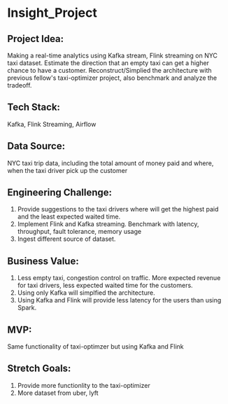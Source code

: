 # Insight_Project
## Project Idea:
Making a real-time analytics using Kafka stream, Flink streaming on NYC taxi dataset. Estimate the direction that an empty taxi can get a higher chance to have a customer. Reconstruct/Simplied the architecture with previous fellow's taxi-optimizer project, also benchmark and analyze the tradeoff.

## Tech Stack: 
Kafka, Flink Streaming, Airflow
## Data Source:
NYC taxi trip data, including the total amount of money paid and where, when the taxi driver pick up the customer
## Engineering Challenge:
  1. Provide suggestions to the taxi drivers where will get the highest paid and the least expected waited time.
  2. Implement Flink and Kafka streaming. Benchmark with latency, throughput, fault tolerance, memory usage
  3. Ingest different source of dataset.
## Business Value:
  1. Less empty taxi, congestion control on traffic. More expected revenue for taxi drivers, less expected waited time for the customers.
  2. Using only Kafka will simplfied the architecture. 
  3. Using Kafka and Flink will provide less latency for the users than using Spark.
## MVP:
Same functionality of taxi-optimzer but using Kafka and Flink
## Stretch Goals:
  1. Provide more functionlity to the taxi-optimizer
  2. More dataset from uber, lyft
